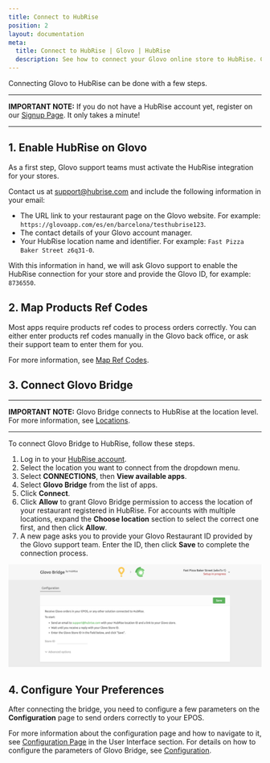 ```yaml
---
title: Connect to HubRise
position: 2
layout: documentation
meta:
  title: Connect to HubRise | Glovo | HubRise
  description: See how to connect your Glovo online store to HubRise. Connection is simple. Send the link of your Glovo page to HubRise and follow a few steps to connect.
---
```


Connecting Glovo to HubRise can be done with a few steps.

---

**IMPORTANT NOTE:** If you do not have a HubRise account yet, register on our [Signup Page](https://manager.hubrise.com/signup). It only takes a minute! 

---

## 1. Enable HubRise on Glovo

As a first step, Glovo support teams must activate the HubRise integration for your stores.

Contact us at [support@hubrise.com](mailto:support@hubrise.com) and include the following information in your email:

- The URL link to your restaurant page on the Glovo website. For example: `https://glovoapp.com/es/en/barcelona/testhubrise123`.
- The contact details of your Glovo account manager.
- Your HubRise location name and identifier. For example: `Fast Pizza Baker Street z6q31-0`.

With this information in hand, we will ask Glovo support to enable the HubRise connection for your store and provide the Glovo ID, for example: `8736550`.

## 2. Map Products Ref Codes

Most apps require products ref codes to process orders correctly. You can either enter products ref codes manually in the Glovo back office, or ask their support team to enter them for you.

For more information, see [Map Ref Codes](/apps/glovo/map-ref-codes).

## 3. Connect Glovo Bridge

---

**IMPORTANT NOTE:** Glovo Bridge connects to HubRise at the location level. For more information, see [Locations](/docs/locations/).

---

To connect Glovo Bridge to HubRise, follow these steps.

1. Log in to your [HubRise account](https://manager.hubrise.com).
1. Select the location you want to connect from the dropdown menu.
1. Select **CONNECTIONS**, then **View available apps**.
1. Select **Glovo Bridge** from the list of apps.
1. Click **Connect**.
1. Click **Allow** to grant Glovo Bridge permission to access the location of your restaurant registered in HubRise. For accounts with multiple locations, expand the **Choose location** section to select the correct one first, and then click **Allow**.
1. A new page asks you to provide your Glovo Restaurant ID provided by the Glovo support team. Enter the ID, then click **Save** to complete the connection process.

![Glovo Restaurant ID](./images/001-glovo-id.png)

## 4. Configure Your Preferences

After connecting the bridge, you need to configure a few parameters on the **Configuration** page to send orders correctly to your EPOS.

For more information about the configuration page and how to navigate to it, see [Configuration Page](/apps/glovo/user-interface/#configuration-page) in the User Interface section. For details on how to configure the parameters of Glovo Bridge, see [Configuration](/apps/glovo/configuration).
